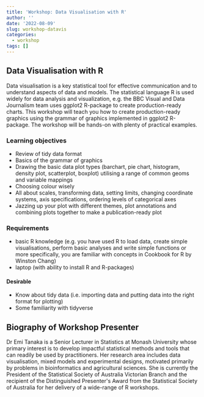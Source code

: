 ```yaml
---
title: 'Workshop: Data Visualisation with R'
author: ''
date: '2022-08-09'
slug: workshop-datavis
categories:
  - workshop
tags: []
---
```


## Data Visualisation with R

Data visualisation is a key statistical tool for effective communication and to understand aspects of data and models. The statistical language R is used widely for data analysis and visualization, e.g. the BBC Visual and Data Journalism team uses ggplot2 R-package to create production-ready charts. This workshop will teach you how to create production-ready graphics using the grammar of graphics implemented in ggplot2 R-package. The workshop will be hands-on with plenty of practical examples.

### Learning objectives

* Review of tidy data format
* Basics of the grammar of graphics
* Drawing the basic data plot types (barchart, pie chart, histogram, density plot, scatterplot, boxplot) utilising a range of common geoms and variable mappings
* Choosing colour wisely
* All about scales, transforming data, setting limits, changing coordinate systems, axis specifications, ordering levels of categorical axes
* Jazzing up your plot with different themes, plot annotations and combining plots together to make a publication-ready plot

### Requirements

* basic R knowledge (e.g. you have used R to load data, create simple visualisations, perform basic analyses and write simple functions or more specifically, you are familiar with concepts in Cookbook for R by Winston Chang)
* laptop (with ability to install R and R-packages)

#### Desirable

* Know about tidy data (i.e. importing data and putting data into the right format for plotting)
* Some familiarity with tidyverse

## Biography of Workshop Presenter

Dr Emi Tanaka is a Senior Lecturer in Statistics at Monash University whose primary interest is to develop impactful statistical methods and tools that can readily be used by practitioners. Her research area includes data visualisation, mixed models and experimental designs, motivated primarily by problems in bioinformatics and agricultural sciences. She is currently the President of the Statistical Society of Australia Victorian Branch and the recipient of the Distinguished Presenter's Award from the Statistical Society of Australia for her delivery of a wide-range of R workshops.

